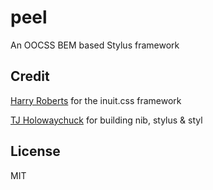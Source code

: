 # peel


An OOCSS BEM based Stylus framework 

## Credit
[Harry Roberts](https://github.com/csswizardry/inuit.css) for the inuit.css framework

[TJ Holowaychuck](https://github.com/visionmedia) for building nib, stylus & styl

## License
MIT

